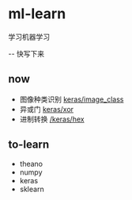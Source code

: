 # ml-learn
 学习机器学习 
 
 -- 快写下来

## now

 - 图像种类识别 [keras/image_class](./keras/image_class) 
 - 异或门 [keras/xor](./keras/xor)
 - 进制转换 [/keras/hex](./keras/hex)

## to-learn

 - theano
 - numpy
 - keras
 - sklearn

